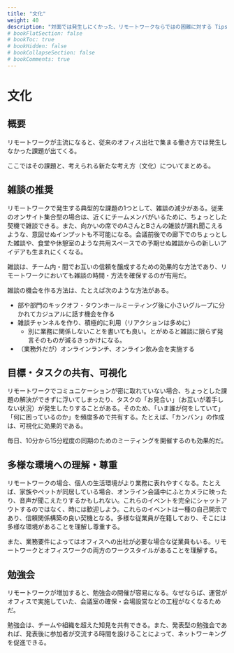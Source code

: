 ```yaml
---
title: "文化"
weight: 40
description: "対面では発生しにくかった、リモートワークならではの困難に対する Tips をまとめています。"
# bookFlatSection: false
# bookToc: true
# bookHidden: false
# bookCollapseSection: false
# bookComments: true
---
```


# 文化

## 概要

リモートワークが主流になると、従来のオフィス出社で集まる働き方では発生しなかった課題が出てくる。

ここではその課題と、考えられる新たな考え方（文化）についてまとめる。

## 雑談の推奨

リモートワークで発生する典型的な課題の1つとして、雑談の減少がある。従来のオンサイト集合型の場合は、近くにチームメンバがいるために、ちょっとした契機で雑談できる。また、向かいの席でのAさんとBさんの雑談が漏れ聞こえるような、意図せぬインプットも不可能になる。会議前後での廊下でのちょっとした雑談や、食堂や休憩室のような共用スペースでの予期せぬ雑談からの新しいアイデアも生まれにくくなる。

雑談は、チーム内・間でお互いの信頼を醸成するための効果的な方法であり、リモートワークにおいても雑談の時間・方法を確保するのが有用だ。

雑談の機会を作る方法は、たとえば次のような方法がある。

- 部や部門のキックオフ・タウンホールミーティング後に小さいグループに分かれてカジュアルに話す機会を作る
- 雑談チャンネルを作り、積極的に利用（リアクションは多めに）
  -   別に業務に関係しないことを書いても良い。とがめると雑談に限らず発言そのものが減るきっかけになる。
- （業務外だが）オンラインランチ、オンライン飲み会を実施する

## 目標・タスクの共有、可視化

リモートワークでコミュニケーションが密に取れていない場合、ちょっとした課題の解決ができずに浮いてしまったり、タスクの「お見合い」（お互いが着手しない状況）が発生したりすることがある。そのため、「いま誰が何をしていて」「何に困っているのか」を頻度多めで共有する。たとえば、「カンバン」の作成は、可視化に効果的である。

毎日、10分から15分程度の同期のためのミーティングを開催するのも効果的だ。

## 多様な環境への理解・尊重

リモートワークの場合、個人の生活環境がより業務に表れやすくなる。たとえば、家族やペットが同居している場合、オンライン会議中にふとカメラに映ったり、音声が聞こえたりするかもしれない。これらのイベントを完全にシャットアウトするのではなく、時には歓迎しよう。これらのイベントは一種の自己開示であり、信頼関係構築の良い契機となる。多様な従業員が在籍しており、そこには多様な環境があることを理解し尊重する。

また、業務要件によってはオフィスへの出社が必要な場合な従業員もいる。リモートワークとオフィスワークの両方のワークスタイルがあることを理解する。

## 勉強会

リモートワークが増加すると、勉強会の開催が容易になる。なぜならば、運営がオフィスで実施していた、会議室の確保・会場設営などの工程がなくなるためだ。

勉強会は、チームや組織を超えた知見を共有できる。また、発表型の勉強会であれば、発表後に参加者が交流する時間を設けることによって、ネットワーキングを促進できる。
